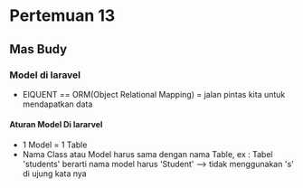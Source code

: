 # Pertemuan 13
## Mas Budy

### Model di laravel

- ElQUENT == ORM(Object Relational Mapping) = jalan pintas kita untuk mendapatkan data 

#### Aturan Model Di lararvel

- 1 Model = 1 Table
- Nama Class atau Model harus sama dengan nama Table, 
    ex : Tabel 'students' berarti nama model harus 'Student' --> tidak menggunakan 's' di ujung kata nya


